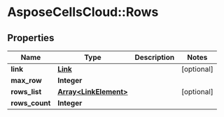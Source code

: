 # AsposeCellsCloud::Rows

## Properties
Name | Type | Description | Notes
------------ | ------------- | ------------- | -------------
**link** | [**Link**](Link.md) |  | [optional] 
**max_row** | **Integer** |  | 
**rows_list** | [**Array&lt;LinkElement&gt;**](LinkElement.md) |  | [optional] 
**rows_count** | **Integer** |  | 


